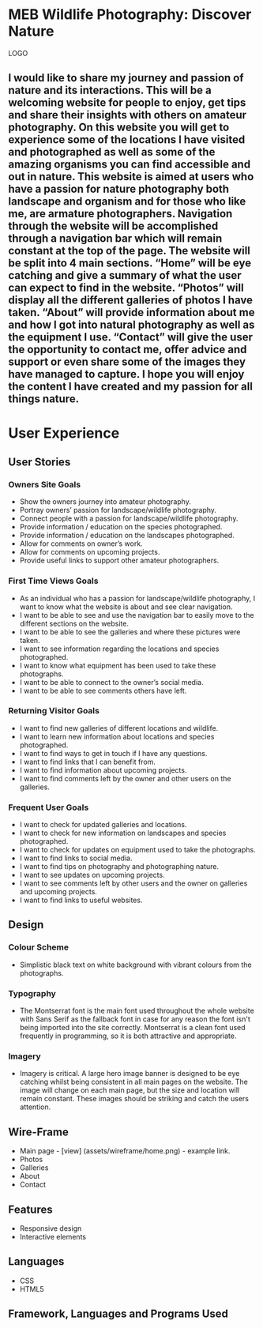 # MEB Wildlife Photography: Discover Nature

LOGO

## I would like to share my journey and passion of nature and its interactions. This will be a welcoming website for people to enjoy, get tips and share their insights with others on amateur photography. On this website you will get to experience some of the locations I have visited and photographed as well as some of the amazing organisms you can find accessible and out in nature. This website is aimed at users who have a passion for nature photography both landscape and organism and for those who like me, are armature photographers. Navigation through the website will be accomplished through a navigation bar which will remain constant at the top of the page. The website will be split into 4 main sections. “Home” will be eye catching and give a summary of what the user can expect to find in the website. “Photos” will display all the different galleries of photos I have taken. “About” will provide information about me and how I got into natural photography as well as the equipment I use. “Contact” will give the user the opportunity to contact me, offer advice and support or even share some of the images they have managed to capture. I hope you will enjoy the content I have created and my passion for all things nature. 



# User Experience

## User Stories

### Owners Site Goals

*	Show the owners journey into amateur photography.
*	Portray owners’ passion for landscape/wildlife photography.
*	Connect people with a passion for landscape/wildlife photography.
*	Provide information / education on the species photographed.
*	Provide information / education on the landscapes photographed.
*	Allow for comments on owner’s work.
*	Allow for comments on upcoming projects.
*	Provide useful links to support other amateur photographers.

### First Time Views Goals

*	As an individual who has a passion for landscape/wildlife photography, I want to know what the website is about and see clear navigation. 
*	I want to be able to see and use the navigation bar to easily move to the different sections on the website.
*	I want to be able to see the galleries and where these pictures were taken.
*	I want to see information regarding the locations and species photographed.
*	I want to know what equipment has been used to take these photographs.
*	I want to be able to connect to the owner’s social media.
*	I want to be able to see comments others have left.

### Returning Visitor Goals

*	I want to find new galleries of different locations and wildlife.
*	I want to learn new information about locations and species photographed.
*	I want to find ways to get in touch if I have any questions.
*	I want to find links that I can benefit from.
*	I want to find information about upcoming projects.
*	I want to find comments left by the owner and other users on the galleries.

### Frequent User Goals

*	I want to check for updated galleries and locations.
*	I want to check for new information on landscapes and species photographed.
*	I want to check for updates on equipment used to take the photographs. 
*	I want to find links to social media.
*	I want to find tips on photography and photographing nature. 
*	I want to see updates on upcoming projects. 
*	I want to see comments left by other users and the owner on galleries and upcoming projects.
*	I want to find links to useful websites.



## Design

### Colour Scheme

* Simplistic black text on white background with vibrant colours from the photographs.

### Typography

*	The Montserrat font is the main font used throughout the whole website with Sans Serif as the fallback font in case for any reason the font isn't being imported into the site correctly. Montserrat is a clean font used frequently in programming, so it is both attractive and appropriate.

### Imagery

*	Imagery is critical. A large hero image banner is designed to be eye catching whilst being consistent in all main pages on the website. The image will change on each main page, but the size and location will remain constant. These images should be striking and catch the users attention.



## Wire-Frame

*	Main page - [view] (assets/wireframe/home.png)    - example link.
*	Photos
*	Galleries
*	About
*	Contact



## Features

*	Responsive design
*	Interactive elements



## Languages

*	CSS
*	HTML5



## Framework, Languages and Programs Used







